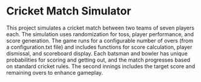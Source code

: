 # Cricket Match Simulator
This project simulates a cricket match between two teams of seven players each. The simulation uses randomization for toss, player performance, and score generation. The game runs for a configurable number of overs (from a configuration.txt file) and includes functions for score calculation, player dismissal, and scoreboard display. Each batsman and bowler has unique probabilities for scoring and getting out, and the match progresses based on standard cricket rules. The second innings includes the target score and remaining overs to enhance gameplay.
